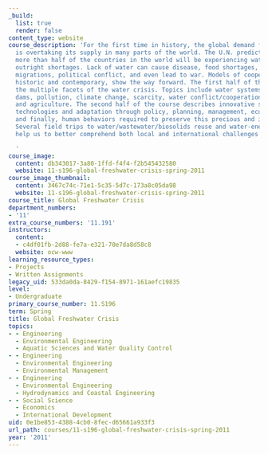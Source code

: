 ```yaml
---
_build:
  list: true
  render: false
content_type: website
course_description: 'For the first time in history, the global demand for freshwater
  is overtaking its supply in many parts of the world. The U.N. predicts that by 2025,
  more than half of the countries in the world will be experiencing water stress or
  outright shortages. Lack of water can cause disease, food shortages, starvation,
  migrations, political conflict, and even lead to war. Models of cooperation, both
  historic and contemporary, show the way forward. The first half of the course details
  the multiple facets of the water crisis. Topics include water systems, water transfers,
  dams, pollution, climate change, scarcity, water conflict/cooperation, food security,
  and agriculture. The second half of the course describes innovative solutions: Adaptive
  technologies and adaptation through policy, planning, management, economic tools,
  and finally, human behaviors required to preserve this precious and imperiled resource.
  Several field trips to water/wastewater/biosolids reuse and water-energy sites will
  help us to better comprehend both local and international challenges and solutions.

  '
course_image:
  content: db343017-3a80-1ffd-f4f4-f2b545432580
  website: 11-s196-global-freshwater-crisis-spring-2011
course_image_thumbnail:
  content: 3467c74c-71e1-5c35-5d7c-173a8c05da98
  website: 11-s196-global-freshwater-crisis-spring-2011
course_title: Global Freshwater Crisis
department_numbers:
- '11'
extra_course_numbers: '11.191'
instructors:
  content:
  - c4df01fb-2d88-fe7a-e321-70e7da8d58c8
  website: ocw-www
learning_resource_types:
- Projects
- Written Assignments
legacy_uid: 533da0da-8429-f154-8971-161aefc19835
level:
- Undergraduate
primary_course_number: 11.S196
term: Spring
title: Global Freshwater Crisis
topics:
- - Engineering
  - Environmental Engineering
  - Aquatic Sciences and Water Quality Control
- - Engineering
  - Environmental Engineering
  - Environmental Management
- - Engineering
  - Environmental Engineering
  - Hydrodynamics and Coastal Engineering
- - Social Science
  - Economics
  - International Development
uid: 0e1be853-4388-4cb0-8fec-d65661a933f3
url_path: courses/11-s196-global-freshwater-crisis-spring-2011
year: '2011'
---
```

